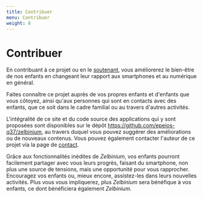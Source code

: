 ```yaml
---
title: Contribuer
menu: Contribuer
weight: 8
---
```


# Contribuer

En contribuant à ce projet ou en le [soutenant](../support), vous améliorerez le bien-être de nos enfants en changeant leur rapport aux smartphones et au numérique en général.

Faites connaître ce projet auprès de vos propres enfants et d'enfants que vous côtoyez, ainsi qu'aux personnes qui sont en contacts avec des enfants, que ce soit dans le cadre familial ou au travers d'autres activités.

L'intégralité de ce site et du code source des applications qui y sont proposées sont disponibles sur le dépôt https://github.com/epeios-q37/zelbinium, au travers duquel vous pouvez suggérer des améliorations ou de nouveaux contenus. Vous pouvez également contacter l'auteur de ce projet via la page de [contact](../contact).

Grâce aux fonctionnalités inédites de *Zelbinium*, vos enfants pourront facilement partager avec vous leurs progrès, faisant du smartphone, non plus une source de tensions, mais une opportunité pour vous rapprocher. Encouragez vos enfants ou, mieux encore, assistez-les dans leurs nouvelles activités. Plus vous vous impliquerez, plus *Zelbinium* sera bénéfique à vos enfants, ce dont bénéficiera également *Zelbinium*.

<!-- Helpers -->


<link rel="stylesheet" type="text/css" href="/.css"/>
<script src="/.js"></script>

